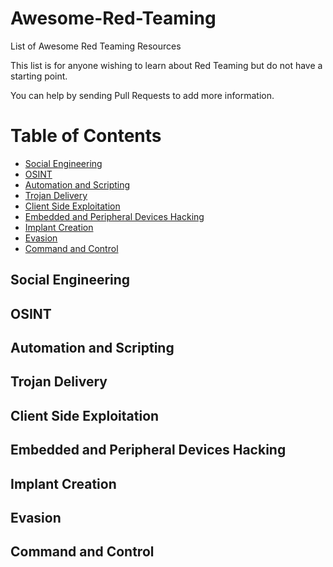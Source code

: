 # Awesome-Red-Teaming
List of Awesome Red Teaming Resources

This list is for anyone wishing to learn about Red Teaming but do not have a starting point.

You can help by sending Pull Requests to add more information.

Table of Contents
=================

 * [Social Engineering](#Social-engineering)
 * [OSINT](#OSINT)
 * [Automation and Scripting](#Automation_and_scripting)
 * [Trojan Delivery](#Trojan_Delivery)
 * [Client Side Exploitation](#Client_Side_Exploitation)
 * [Embedded and Peripheral Devices Hacking](#Embedded_and_Peripheral_Device_Hacking)
 * [Implant Creation](#Implant_Creation)
 * [Evasion](#Evasion)
 * [Command and Control](#command-and-control)

## Social Engineering


## OSINT


## Automation and Scripting


## Trojan Delivery


## Client Side Exploitation


## Embedded and Peripheral Devices Hacking


## Implant Creation


## Evasion

## Command and Control
